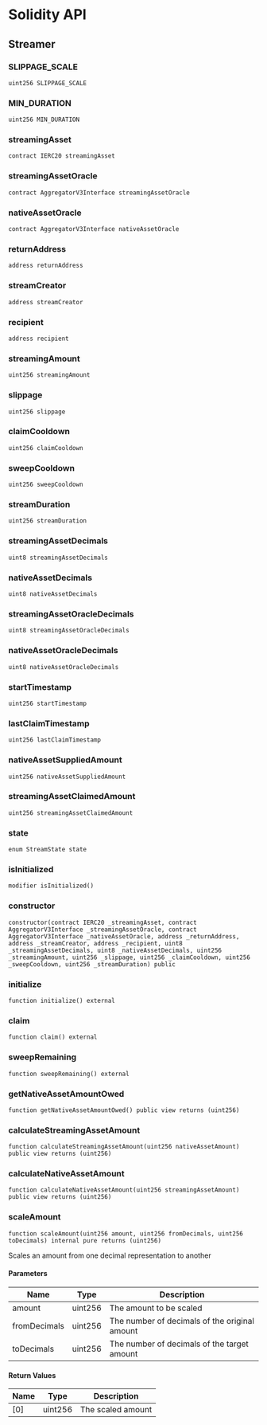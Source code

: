 # Solidity API

## Streamer

### SLIPPAGE_SCALE

```solidity
uint256 SLIPPAGE_SCALE
```

### MIN_DURATION

```solidity
uint256 MIN_DURATION
```

### streamingAsset

```solidity
contract IERC20 streamingAsset
```

### streamingAssetOracle

```solidity
contract AggregatorV3Interface streamingAssetOracle
```

### nativeAssetOracle

```solidity
contract AggregatorV3Interface nativeAssetOracle
```

### returnAddress

```solidity
address returnAddress
```

### streamCreator

```solidity
address streamCreator
```

### recipient

```solidity
address recipient
```

### streamingAmount

```solidity
uint256 streamingAmount
```

### slippage

```solidity
uint256 slippage
```

### claimCooldown

```solidity
uint256 claimCooldown
```

### sweepCooldown

```solidity
uint256 sweepCooldown
```

### streamDuration

```solidity
uint256 streamDuration
```

### streamingAssetDecimals

```solidity
uint8 streamingAssetDecimals
```

### nativeAssetDecimals

```solidity
uint8 nativeAssetDecimals
```

### streamingAssetOracleDecimals

```solidity
uint8 streamingAssetOracleDecimals
```

### nativeAssetOracleDecimals

```solidity
uint8 nativeAssetOracleDecimals
```

### startTimestamp

```solidity
uint256 startTimestamp
```

### lastClaimTimestamp

```solidity
uint256 lastClaimTimestamp
```

### nativeAssetSuppliedAmount

```solidity
uint256 nativeAssetSuppliedAmount
```

### streamingAssetClaimedAmount

```solidity
uint256 streamingAssetClaimedAmount
```

### state

```solidity
enum StreamState state
```

### isInitialized

```solidity
modifier isInitialized()
```

### constructor

```solidity
constructor(contract IERC20 _streamingAsset, contract AggregatorV3Interface _streamingAssetOracle, contract AggregatorV3Interface _nativeAssetOracle, address _returnAddress, address _streamCreator, address _recipient, uint8 _streamingAssetDecimals, uint8 _nativeAssetDecimals, uint256 _streamingAmount, uint256 _slippage, uint256 _claimCooldown, uint256 _sweepCooldown, uint256 _streamDuration) public
```

### initialize

```solidity
function initialize() external
```

### claim

```solidity
function claim() external
```

### sweepRemaining

```solidity
function sweepRemaining() external
```

### getNativeAssetAmountOwed

```solidity
function getNativeAssetAmountOwed() public view returns (uint256)
```

### calculateStreamingAssetAmount

```solidity
function calculateStreamingAssetAmount(uint256 nativeAssetAmount) public view returns (uint256)
```

### calculateNativeAssetAmount

```solidity
function calculateNativeAssetAmount(uint256 streamingAssetAmount) public view returns (uint256)
```

### scaleAmount

```solidity
function scaleAmount(uint256 amount, uint256 fromDecimals, uint256 toDecimals) internal pure returns (uint256)
```

Scales an amount from one decimal representation to another

#### Parameters

| Name | Type | Description |
| ---- | ---- | ----------- |
| amount | uint256 | The amount to be scaled |
| fromDecimals | uint256 | The number of decimals of the original amount |
| toDecimals | uint256 | The number of decimals of the target amount |

#### Return Values

| Name | Type | Description |
| ---- | ---- | ----------- |
| [0] | uint256 | The scaled amount |

